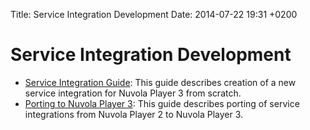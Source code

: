 Title: Service Integration Development
Date: 2014-07-22 19:31 +0200

Service Integration Development
===============================

  * [Service Integration Guide]({filename}apps/guide.md): This guide describes creation of a new service
    integration for Nuvola Player 3 from scratch.
  * [Porting to Nuvola Player 3]({filename}apps/porting.md): This guide describes porting of service
    integrations from Nuvola Player 2 to Nuvola Player 3.
